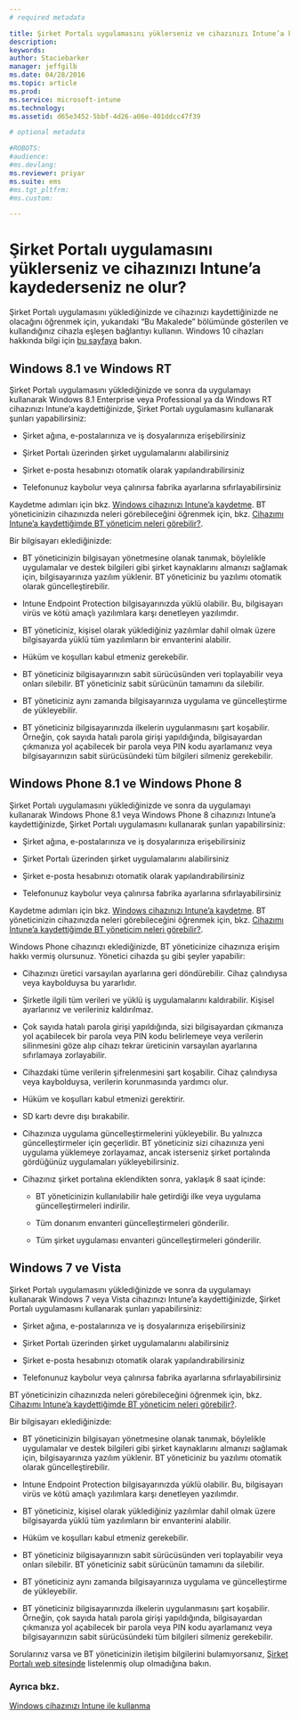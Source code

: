 ```yaml
---
# required metadata

title: Şirket Portalı uygulamasını yüklerseniz ve cihazınızı Intune’a kaydederseniz ne olur? | Microsoft Intune
description:
keywords:
author: Staciebarker
manager: jeffgilb
ms.date: 04/28/2016
ms.topic: article
ms.prod:
ms.service: microsoft-intune
ms.technology:
ms.assetid: d65e3452-5bbf-4d26-a06e-401ddcc47f39

# optional metadata

#ROBOTS:
#audience:
#ms.devlang:
ms.reviewer: priyar
ms.suite: ems
#ms.tgt_pltfrm:
#ms.custom:

---
```



# Şirket Portalı uygulamasını yüklerseniz ve cihazınızı Intune’a kaydederseniz ne olur?

Şirket Portalı uygulamasını yüklediğinizde ve cihazınızı kaydettiğinizde ne olacağını öğrenmek için, yukarıdaki “Bu Makalede” bölümünde gösterilen ve kullandığınız cihazla eşleşen bağlantıyı kullanın. Windows 10 cihazları hakkında bilgi için [bu sayfaya](what-happens-if-you-install-the-company-portal-app-and-enroll-your-device-in-intune-windows10.md) bakın.

## Windows 8.1 ve Windows RT
Şirket Portalı uygulamasını yüklediğinizde ve sonra da uygulamayı kullanarak Windows 8.1 Enterprise veya Professional ya da Windows RT cihazınızı Intune’a kaydettiğinizde, Şirket Portalı uygulamasını kullanarak şunları yapabilirsiniz:

-   Şirket ağına, e-postalarınıza ve iş dosyalarınıza erişebilirsiniz

-   Şirket Portalı üzerinden şirket uygulamalarını alabilirsiniz

-   Şirket e-posta hesabınızı otomatik olarak yapılandırabilirsiniz

-   Telefonunuz kaybolur veya çalınırsa fabrika ayarlarına sıfırlayabilirsiniz

Kaydetme adımları için bkz. [Windows cihazınızı Intune’a kaydetme](enroll-your-device-in-intune-windows.md). BT yöneticinizin cihazınızda neleri görebileceğini öğrenmek için, bkz. [Cihazımı Intune’a kaydettiğimde BT yöneticim neleri görebilir?](what-can-your-it-administrator-see-when-you-enroll-your-device-in-intune-windows.md).

Bir bilgisayarı eklediğinizde:

-   BT yöneticinizin bilgisayarı yönetmesine olanak tanımak, böylelikle uygulamalar ve destek bilgileri gibi şirket kaynaklarını almanızı sağlamak için, bilgisayarınıza yazılım yüklenir. BT yöneticiniz bu yazılımı otomatik olarak güncelleştirebilir.

-   Intune Endpoint Protection bilgisayarınızda yüklü olabilir. Bu, bilgisayarı virüs ve kötü amaçlı yazılımlara karşı denetleyen yazılımdır.

-   BT yöneticiniz, kişisel olarak yüklediğiniz yazılımlar dahil olmak üzere bilgisayarda yüklü tüm yazılımların bir envanterini alabilir.

-   Hüküm ve koşulları kabul etmeniz gerekebilir.

-   BT yöneticiniz bilgisayarınızın sabit sürücüsünden veri toplayabilir veya onları silebilir. BT yöneticiniz sabit sürücünün tamamını da silebilir.

-   BT yöneticiniz aynı zamanda bilgisayarınıza uygulama ve güncelleştirme de yükleyebilir.

-   BT yöneticiniz bilgisayarınızda ilkelerin uygulanmasını şart koşabilir. Örneğin, çok sayıda hatalı parola girişi yapıldığında, bilgisayardan çıkmanıza yol açabilecek bir parola veya PIN kodu ayarlamanız veya bilgisayarınızın sabit sürücüsündeki tüm bilgileri silmeniz gerekebilir.

## Windows Phone 8.1 ve Windows Phone 8
Şirket Portalı uygulamasını yüklediğinizde ve sonra da uygulamayı kullanarak Windows Phone 8.1 veya Windows Phone 8 cihazınızı Intune’a kaydettiğinizde, Şirket Portalı uygulamasını kullanarak şunları yapabilirsiniz:

-   Şirket ağına, e-postalarınıza ve iş dosyalarınıza erişebilirsiniz

-   Şirket Portalı üzerinden şirket uygulamalarını alabilirsiniz

-   Şirket e-posta hesabınızı otomatik olarak yapılandırabilirsiniz

-   Telefonunuz kaybolur veya çalınırsa fabrika ayarlarına sıfırlayabilirsiniz

Kaydetme adımları için bkz. [Windows cihazınızı Intune’a kaydetme](enroll-your-device-in-intune-windows.md). BT yöneticinizin cihazınızda neleri görebileceğini öğrenmek için, bkz. [Cihazımı Intune’a kaydettiğimde BT yöneticim neleri görebilir?](what-can-your-it-administrator-see-when-you-enroll-your-device-in-intune-windows.md).

Windows Phone cihazınızı eklediğinizde, BT yöneticinize cihazınıza erişim hakkı vermiş olursunuz. Yönetici cihazda şu gibi şeyler yapabilir:

-   Cihazınızı üretici varsayılan ayarlarına geri döndürebilir. Cihaz çalındıysa veya kaybolduysa bu yararlıdır.

-   Şirketle ilgili tüm verileri ve yüklü iş uygulamalarını kaldırabilir. Kişisel ayarlarınız ve verileriniz kaldırılmaz.

-   Çok sayıda hatalı parola girişi yapıldığında, sizi bilgisayardan çıkmanıza yol açabilecek bir parola veya PIN kodu belirlemeye veya verilerin silinmesini göze alıp cihazı tekrar üreticinin varsayılan ayarlarına sıfırlamaya zorlayabilir.

-   Cihazdaki tüme verilerin şifrelenmesini şart koşabilir. Cihaz çalındıysa veya kaybolduysa, verilerin korunmasında yardımcı olur.

-   Hüküm ve koşulları kabul etmenizi gerektirir.

-   SD kartı devre dışı bırakabilir.

-   Cihazınıza uygulama güncelleştirmelerini yükleyebilir. Bu yalnızca güncelleştirmeler için geçerlidir. BT yöneticiniz sizi cihazınıza yeni uygulama yüklemeye zorlayamaz, ancak isterseniz şirket portalında gördüğünüz uygulamaları yükleyebilirsiniz.

-   Cihazınız şirket portalına eklendikten sonra, yaklaşık 8 saat içinde:

    -   BT yöneticinizin kullanılabilir hale getirdiği ilke veya uygulama güncelleştirmeleri indirilir.

    -   Tüm donanım envanteri güncelleştirmeleri gönderilir.

    -   Tüm şirket uygulaması envanteri güncelleştirmeleri gönderilir.

## Windows 7 ve Vista
Şirket Portalı uygulamasını yüklediğinizde ve sonra da uygulamayı kullanarak Windows 7 veya Vista cihazınızı Intune’a kaydettiğinizde, Şirket Portalı uygulamasını kullanarak şunları yapabilirsiniz:

-   Şirket ağına, e-postalarınıza ve iş dosyalarınıza erişebilirsiniz

-   Şirket Portalı üzerinden şirket uygulamalarını alabilirsiniz

-   Şirket e-posta hesabınızı otomatik olarak yapılandırabilirsiniz

-   Telefonunuz kaybolur veya çalınırsa fabrika ayarlarına sıfırlayabilirsiniz

BT yöneticinizin cihazınızda neleri görebileceğini öğrenmek için, bkz. [Cihazımı Intune’a kaydettiğimde BT yöneticim neleri görebilir?](what-can-your-it-administrator-see-when-you-enroll-your-device-in-intune-windows.md).

Bir bilgisayarı eklediğinizde:

-   BT yöneticinizin bilgisayarı yönetmesine olanak tanımak, böylelikle uygulamalar ve destek bilgileri gibi şirket kaynaklarını almanızı sağlamak için, bilgisayarınıza yazılım yüklenir. BT yöneticiniz bu yazılımı otomatik olarak güncelleştirebilir.

-   Intune Endpoint Protection bilgisayarınızda yüklü olabilir. Bu, bilgisayarı virüs ve kötü amaçlı yazılımlara karşı denetleyen yazılımdır.

-   BT yöneticiniz, kişisel olarak yüklediğiniz yazılımlar dahil olmak üzere bilgisayarda yüklü tüm yazılımların bir envanterini alabilir.

-   Hüküm ve koşulları kabul etmeniz gerekebilir.

-   BT yöneticiniz bilgisayarınızın sabit sürücüsünden veri toplayabilir veya onları silebilir. BT yöneticiniz sabit sürücünün tamamını da silebilir.

-   BT yöneticiniz aynı zamanda bilgisayarınıza uygulama ve güncelleştirme de yükleyebilir.

-   BT yöneticiniz bilgisayarınızda ilkelerin uygulanmasını şart koşabilir. Örneğin, çok sayıda hatalı parola girişi yapıldığında, bilgisayardan çıkmanıza yol açabilecek bir parola veya PIN kodu ayarlamanız veya bilgisayarınızın sabit sürücüsündeki tüm bilgileri silmeniz gerekebilir.

Sorularınız varsa ve BT yöneticinizin iletişim bilgilerini bulamıyorsanız, [Şirket Portalı web sitesinde](http://portal.manage.microsoft.com) listelenmiş olup olmadığına bakın.

### Ayrıca bkz.
[Windows cihazınızı Intune ile kullanma](using-your-windows-device-with-intune.md)


<!--HONumber=Jun16_HO1-->


